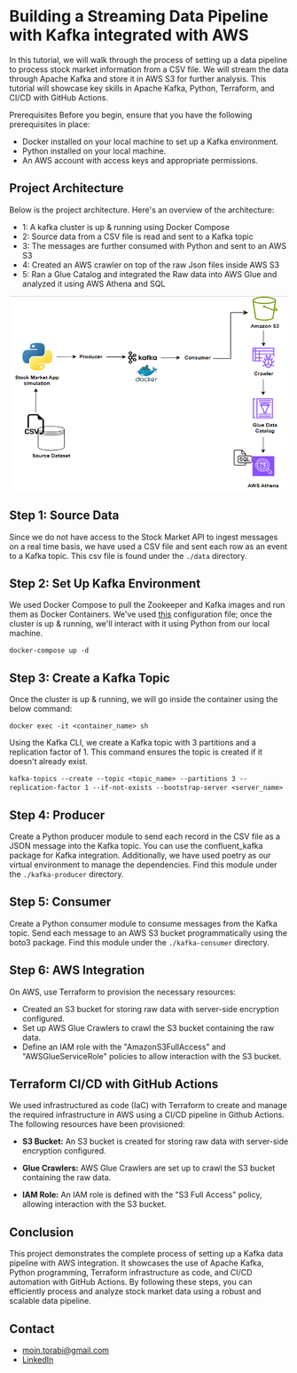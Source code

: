 # Building a Streaming Data Pipeline with Kafka integrated with AWS
In this tutorial, we will walk through the process of setting up a data pipeline to process stock market information from a CSV file. We will stream the data through Apache Kafka and store it in AWS S3 for further analysis. This tutorial will showcase key skills in Apache Kafka, Python, Terraform, and CI/CD with GitHub Actions.

Prerequisites
Before you begin, ensure that you have the following prerequisites in place:

- Docker installed on your local machine to set up a Kafka environment.
- Python installed on your local machine.
- An AWS account with access keys and appropriate permissions.

## Project Architecture
Below is the project architecture. Here's an overview of the architecture: 

- 1: A kafka cluster is up & running using Docker Compose
- 2: Source data from a CSV file is read and sent to a Kafka topic 
- 3: The messages are further consumed with Python and sent to an AWS S3
- 4: Created an AWS crawler on top of the raw Json files inside AWS S3
- 5: Ran a Glue Catalog and integrated the Raw data into AWS Glue and analyzed it using AWS Athena and SQL

<p align="center">
  <img width="500" height="350" src=./assets/Architecture.PNG>
</p>

## Step 1: Source Data
Since we do not have access to the Stock Market API to ingest messages on a real time basis, we have used a CSV file and sent each row as an event to a Kafka topic. This csv file is found under the ```./data``` directory.

## Step 2: Set Up Kafka Environment
We used Docker Compose to pull the Zookeeper and Kafka images and run them as Docker Containers. We've used [this](https://github.com/conduktor/kafka-stack-docker-compose/blob/master/full-stack.yml) configuration file; once the cluster is up & running, we'll interact with it using Python from our local machine. 
```
docker-compose up -d
```

## Step 3: Create a Kafka Topic
Once the cluster is up & running, we will go inside the container using the below command: 
```
docker exec -it <container_name> sh
```
Using the Kafka CLI, we create a Kafka topic with 3 partitions and a replication factor of 1. This command ensures the topic is created if it doesn't already exist.
```
kafka-topics --create --topic <topic_name> --partitions 3 --replication-factor 1 --if-not-exists --bootstrap-server <server_name>
```

## Step 4: Producer
Create a Python producer module to send each record in the CSV file as a JSON message into the Kafka topic. You can use the confluent_kafka package for Kafka integration. Additionally, we have used poetry as our virtual environment to manage the dependencies. Find this module under the ```./kafka-producer``` directory.

## Step 5: Consumer
Create a Python consumer module to consume messages from the Kafka topic. Send each message to an AWS S3 bucket programmatically using the boto3 package. Find this module under the ```./kafka-consumer``` directory.

## Step 6: AWS Integration
On AWS, use Terraform to provision the necessary resources:

- Created an S3 bucket for storing raw data with server-side encryption configured.
- Set up AWS Glue Crawlers to crawl the S3 bucket containing the raw data.
- Define an IAM role with the "AmazonS3FullAccess" and "AWSGlueServiceRole" policies to allow interaction with the S3 bucket.

## Terraform CI/CD with GitHub Actions
We used infrastructured as code (IaC) with Terraform to create and manage the required infrastructure in AWS using a CI/CD pipeline in Github Actions. The following resources have been provisioned: 

- **S3 Bucket:** An S3 bucket is created for storing raw data with server-side encryption configured.

- **Glue Crawlers:** AWS Glue Crawlers are set up to crawl the S3 bucket containing the raw data.

- **IAM Role:** An IAM role is defined with the "S3 Full Access" policy, allowing interaction with the S3 bucket.

## Conclusion
This project demonstrates the complete process of setting up a Kafka data pipeline with AWS integration. It showcases the use of Apache Kafka, Python programming, Terraform infrastructure as code, and CI/CD automation with GitHub Actions. By following these steps, you can efficiently process and analyze stock market data using a robust and scalable data pipeline.

## Contact 
- moin.torabi@gmail.com
- [LinkedIn](https://www.linkedin.com/in/moeintorabi/)
